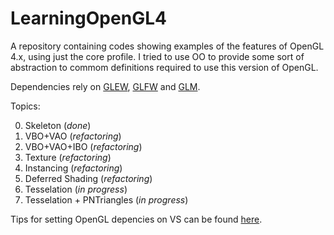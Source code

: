 # LearningOpenGL4

A repository containing codes showing examples of the features of OpenGL 4.x, using just the core profile.
I tried to use OO to provide some sort of abstraction to commom definitions required to use this version of OpenGL.

Dependencies rely on [GLEW](http://glew.sourceforge.net/), [GLFW](http://www.glfw.org/) and [GLM](http://glm.g-truc.net/).

Topics:

0. Skeleton (*done*)
0. VBO+VAO (*refactoring*)
0. VBO+VAO+IBO (*refactoring*)
0. Texture (*refactoring*)
0. Instancing (*refactoring*)
0. Deferred Shading (*refactoring*)
0. Tesselation (*in progress*)
0. Tesselation + PNTriangles (*in progress*)

Tips for setting OpenGL depencies on VS can be found [here](http://www.41post.com/5178/programming/opengl-configuring-glfw-and-glew-in-visual-cplusplus-express).
